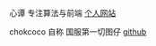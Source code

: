 
 心谭 专注算法与前端 [个人网站](https://xxoo521.com/)
   
 chokcoco 自称 国服第一切图仔 [github](https://github.com/chokcoco)
  
 
